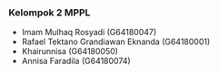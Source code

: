 ### Kelompok 2 MPPL

- Imam Mulhaq Rosyadi (G64180047)
- Rafael Tektano Grandiawan Eknanda (G64180001)
- Khairunnisa (G64180050)
- Annisa Faradila (G64180074)
